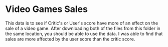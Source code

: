 # Video Games Sales
This data is to see if Critic's or User's score have more of an effect on the sale of a video game.
After downloading both of the files from this folder in the same location, you should be able to use the data.
I was able to find that sales are more affected by the user score than the critic score.
